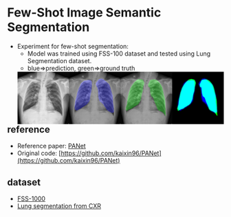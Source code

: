 # Few-Shot Image Semantic Segmentation
* Experiment for few-shot segmentation:
    * Model was trained using FSS-100 dataset and tested using Lung Segmentation dataset.
    * blue=>prediction, green=>ground truth
    <img src='git_image/ex2/CHNCXR_0629_1.iou(0.8891).dice(0.9413).acc(0.9688).f1(0.9413).png' align="left">

## reference
* Reference paper: [PANet](http://openaccess.thecvf.com/content_ICCV_2019/papers/Wang_PANet_Few-Shot_Image_Semantic_Segmentation_With_Prototype_Alignment_ICCV_2019_paper.pdf) 
* Original code: [https://github.com/kaixin96/PANet](https://github.com/kaixin96/PANet)

## dataset
* [FSS-1000](https://github.com/HKUSTCV/FSS-1000)
* [Lung segmentation from CXR](https://www.kaggle.com/yoctoman/shcxr-lung-mask)
